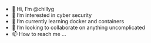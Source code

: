 - 👋 Hi, I’m @chillyg
- 👀 I’m interested in cyber security
- 🌱 I’m currently learning docker and containers
- 💞️ I’m looking to collaborate on anything uncomplicated
- 📫 How to reach me ...

<!---
chillyg/chillyg is a ✨ special ✨ repository because its `README.md` (this file) appears on your GitHub profile.
You can click the Preview link to take a look at your changes.
--->
